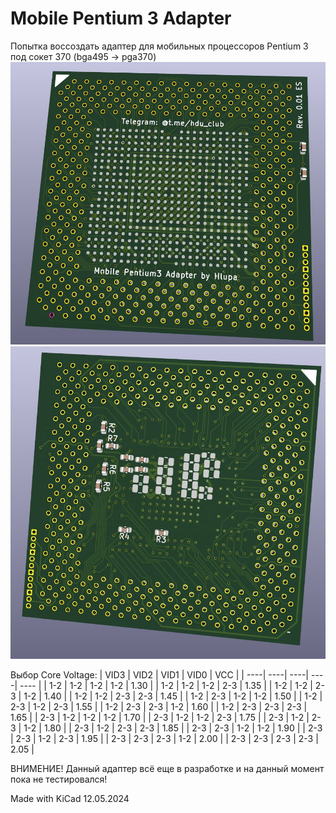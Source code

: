 # Mobile Pentium 3 Adapter
Попытка воссоздать адаптер для мобильных процессоров Pentium 3 под сокет 370 (bga495 -> pga370)
![alt text](https://github.com/Hluppppa/MobilePentium3Adapter/blob/main/Pictures/pcb_front.jpg)
![alt text](https://github.com/Hluppppa/MobilePentium3Adapter/blob/main/Pictures/pcb_back.jpg)

Выбор Core Voltage:
| VID3 | VID2 | VID1 | VID0 | VCC  |
| ----| ----| ----| ----| ---- |
| 1-2 | 1-2 | 1-2 | 1-2 | 1.30 |
| 1-2 | 1-2 | 1-2 | 2-3 | 1.35 |
| 1-2 | 1-2 | 2-3 | 1-2 | 1.40 |
| 1-2 | 1-2 | 2-3 | 2-3 | 1.45 |
| 1-2 | 2-3 | 1-2 | 1-2 | 1.50 |
| 1-2 | 2-3 | 1-2 | 2-3 | 1.55 |
| 1-2 | 2-3 | 2-3 | 1-2 | 1.60 |
| 1-2 | 2-3 | 2-3 | 2-3 | 1.65 |
| 2-3 | 1-2 | 1-2 | 1-2 | 1.70 |
| 2-3 | 1-2 | 1-2 | 2-3 | 1.75 |
| 2-3 | 1-2 | 2-3 | 1-2 | 1.80 |
| 2-3 | 1-2 | 2-3 | 2-3 | 1.85 |
| 2-3 | 2-3 | 1-2 | 1-2 | 1.90 |
| 2-3 | 2-3 | 1-2 | 2-3 | 1.95 |
| 2-3 | 2-3 | 2-3 | 1-2 | 2.00 |
| 2-3 | 2-3 | 2-3 | 2-3 | 2.05 |


ВНИМЕНИЕ! Данный адаптер всё еще в разработке и на данный момент пока не тестировался!

Made with KiCad 12.05.2024
